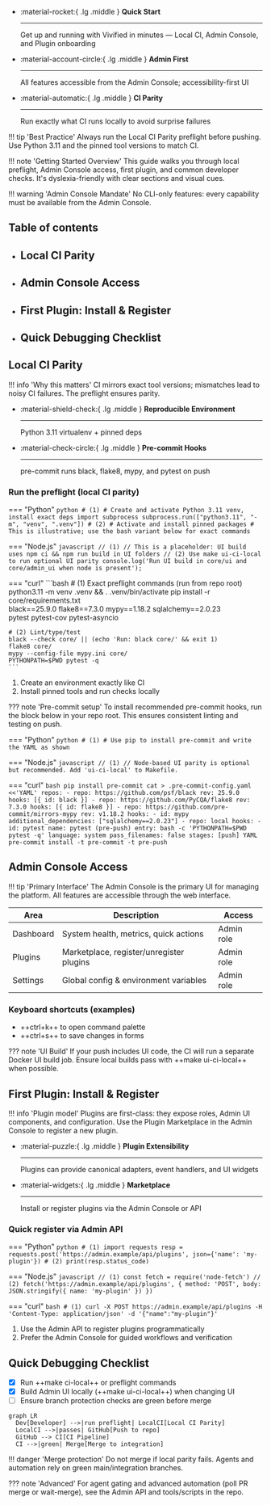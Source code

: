 <div class='grid cards' markdown>

-   :material-rocket:{ .lg .middle } **Quick Start**

    ---

    Get up and running with Vivified in minutes — Local CI, Admin Console, and Plugin onboarding

-   :material-account-circle:{ .lg .middle } **Admin First**

    ---

    All features accessible from the Admin Console; accessibility-first UI

-   :material-automatic:{ .lg .middle } **CI Parity**

    ---

    Run exactly what CI runs locally to avoid surprise failures

</div>

!!! tip 'Best Practice'
    Always run the Local CI Parity preflight before pushing. Use Python 3.11 and the pinned tool versions to match CI.

!!! note 'Getting Started Overview'
    This guide walks you through local preflight, Admin Console access, first plugin, and common developer checks. It's dyslexia-friendly with clear sections and visual cues.

!!! warning 'Admin Console Mandate'
    No CLI-only features: every capability must be available from the Admin Console.

## Table of contents

- ## Local CI Parity
- ## Admin Console Access
- ## First Plugin: Install & Register
- ## Quick Debugging Checklist

## Local CI Parity

!!! info 'Why this matters'
    CI mirrors exact tool versions; mismatches lead to noisy CI failures. The preflight ensures parity.

<div class='grid cards' markdown>

-   :material-shield-check:{ .lg .middle } **Reproducible Environment**

    ---

    Python 3.11 virtualenv + pinned deps

-   :material-check-circle:{ .lg .middle } **Pre-commit Hooks**

    ---

    pre-commit runs black, flake8, mypy, and pytest on push

</div>

### Run the preflight (local CI parity)

=== "Python"
    ```python
    # (1)
    # Create and activate Python 3.11 venv, install exact deps
    import subprocess
    subprocess.run(["python3.11", "-m", "venv", ".venv"])
    # (2)
    # Activate and install pinned packages
    # This is illustrative; use the bash variant below for exact commands
    ```

=== "Node.js"
    ```javascript
    // (1)
    // This is a placeholder: UI build uses npm ci && npm run build in UI folders
    // (2) Use make ui-ci-local to run optional UI parity
    console.log('Run UI build in core/ui and core/admin_ui when node is present');
    ```

=== "curl"
    ```bash
    # (1) Exact preflight commands (run from repo root)
    python3.11 -m venv .venv && . .venv/bin/activate
    pip install -r core/requirements.txt \
      black==25.9.0 flake8==7.3.0 mypy==1.18.2 sqlalchemy==2.0.23 \
      pytest pytest-cov pytest-asyncio

    # (2) Lint/type/test
    black --check core/ || (echo 'Run: black core/' && exit 1)
    flake8 core/
    mypy --config-file mypy.ini core/
    PYTHONPATH=$PWD pytest -q
    ```

1. Create an environment exactly like CI
2. Install pinned tools and run checks locally

??? note 'Pre-commit setup'
    To install recommended pre-commit hooks, run the block below in your repo root. This ensures consistent linting and testing on push.

=== "Python"
    ```python
    # (1)
    # Use pip to install pre-commit and write the YAML as shown
    ```

=== "Node.js"
    ```javascript
    // (1)
    // Node-based UI parity is optional but recommended. Add 'ui-ci-local' to Makefile.
    ```

=== "curl"
    ```bash
    pip install pre-commit
    cat > .pre-commit-config.yaml <<'YAML'
    repos:
      - repo: https://github.com/psf/black
        rev: 25.9.0
        hooks: [{ id: black }]
      - repo: https://github.com/PyCQA/flake8
        rev: 7.3.0
        hooks: [{ id: flake8 }]
      - repo: https://github.com/pre-commit/mirrors-mypy
        rev: v1.18.2
        hooks:
          - id: mypy
            additional_dependencies: ["sqlalchemy==2.0.23"]
      - repo: local
        hooks:
          - id: pytest
            name: pytest (pre-push)
            entry: bash -c 'PYTHONPATH=$PWD pytest -q'
            language: system
            pass_filenames: false
            stages: [push]
    YAML
    pre-commit install -t pre-commit -t pre-push
    ```

## Admin Console Access

!!! tip 'Primary Interface'
    The Admin Console is the primary UI for managing the platform. All features are accessible through the web interface.

| Area | Description | Access |
|------|-------------|--------|
| Dashboard | System health, metrics, quick actions | Admin role |
| Plugins | Marketplace, register/unregister plugins | Admin role |
| Settings | Global config & environment variables | Admin role |

### Keyboard shortcuts (examples)

- ++ctrl+k++ to open command palette
- ++ctrl+s++ to save changes in forms

??? note 'UI Build'
    If your push includes UI code, the CI will run a separate Docker UI build job. Ensure local builds pass with ++make ui-ci-local++ when possible.

## First Plugin: Install & Register

!!! info 'Plugin model'
    Plugins are first-class: they expose roles, Admin UI components, and configuration. Use the Plugin Marketplace in the Admin Console to register a new plugin.

<div class='grid cards' markdown>

-   :material-puzzle:{ .lg .middle } **Plugin Extensibility**

    ---

    Plugins can provide canonical adapters, event handlers, and UI widgets

-   :material-widgets:{ .lg .middle } **Marketplace**

    ---

    Install or register plugins via the Admin Console or API

</div>

### Quick register via Admin API

=== "Python"
    ```python
    # (1)
    import requests
    resp = requests.post('https://admin.example/api/plugins', json={'name': 'my-plugin'})
    # (2)
    print(resp.status_code)
    ```

=== "Node.js"
    ```javascript
    // (1)
    const fetch = require('node-fetch')
    // (2)
    fetch('https://admin.example/api/plugins', { method: 'POST', body: JSON.stringify({ name: 'my-plugin' }) })
    ```

=== "curl"
    ```bash
    # (1)
    curl -X POST https://admin.example/api/plugins -H 'Content-Type: application/json' -d '{"name":"my-plugin"}'
    ```

1. Use the Admin API to register plugins programmatically
2. Prefer the Admin Console for guided workflows and verification

## Quick Debugging Checklist

- [x] Run ++make ci-local++ or preflight commands
- [x] Build Admin UI locally (++make ui-ci-local++) when changing UI
- [ ] Ensure branch protection checks are green before merge

```mermaid
graph LR
  Dev[Developer] -->|run preflight| LocalCI[Local CI Parity]
  LocalCI -->|passes| GitHub[Push to repo]
  GitHub --> CI[CI Pipeline]
  CI -->|green| Merge[Merge to integration]
```

!!! danger 'Merge protection'
    Do not merge if local parity fails. Agents and automation rely on green main/integration branches.

??? note 'Advanced'
    For agent gating and advanced automation (poll PR merge or wait-merge), see the Admin API and tools/scripts in the repo.

[^1]: Local CI parity is required to prevent CI-only failures.

